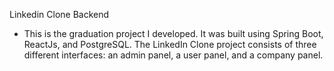 Linkedin Clone Backend
- This is the graduation project I developed. It was built using Spring Boot, ReactJs, and PostgreSQL. The LinkedIn Clone project consists of three different interfaces: an admin panel, a user panel, and a company panel.
 

